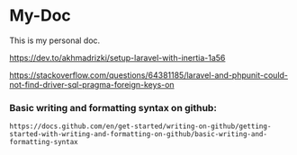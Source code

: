# My-Doc
This is my personal doc.

https://dev.to/akhmadrizki/setup-laravel-with-inertia-1a56

https://stackoverflow.com/questions/64381185/laravel-and-phpunit-could-not-find-driver-sql-pragma-foreign-keys-on

### Basic writing and formatting syntax on github:
```https://docs.github.com/en/get-started/writing-on-github/getting-started-with-writing-and-formatting-on-github/basic-writing-and-formatting-syntax```
